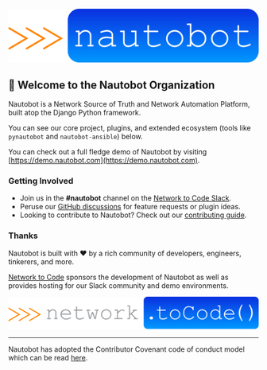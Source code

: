 ![Nautobot Logo](https://github.com/nautobot/.github/blob/main/profile/nautobot_logo.svg "Nautobot Logo")

## 👋 Welcome to the Nautobot Organization

Nautobot is a Network Source of Truth and Network Automation Platform, built atop the Django Python framework.

You can see our core project, plugins, and extended ecosystem (tools like `pynautobot` and `nautobot-ansible`) below.

You can check out a full fledge demo of Nautobot by visiting [https://demo.nautobot.com](https://demo.nautobot.com).

### Getting Involved

- Join us in the **#nautobot** channel on the [Network to Code Slack](https://networktocode.slack.com).
- Peruse our [GitHub discussions](https://github.com/nautobot/nautobot/discussions) for feature requests or plugin ideas.
- Looking to contribute to Nautobot? Check out our [contributing guide](https://nautobot.readthedocs.io/en/stable/development/#contributing).

### Thanks

Nautobot is built with ❤️ by a rich community of developers, engineers, tinkerers, and more.

[Network to Code](https://www.networktocode.com) sponsors the development of Nautobot as well as provides hosting for our Slack community and demo environments.

![Network to Code Logo](https://github.com/nautobot/.github/blob/main/profile/ntc_logo.svg "Network to Code Logo")

---

Nautobot has adopted the Contributor Covenant code of conduct model which can be read [here](https://github.com/nautobot/nautobot/blob/develop/CODE_OF_CONDUCT.md).